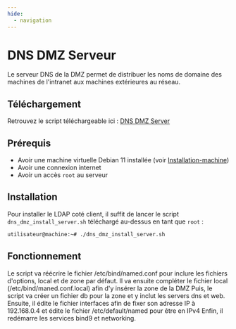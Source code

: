 ```yaml
---
hide:
  - navigation
---
```

# DNS DMZ Serveur

Le serveur DNS de la DMZ permet de distribuer les noms de domaine des machines de l'intranet aux machines extérieures au réseau.

## Téléchargement

Retrouvez le script téléchargeable ici : [DNS DMZ Server](https://raw.githubusercontent.com/AngarosGamer/SAE4/main/dns/dns_dmz/dns_dmz_install_server.sh)

## Prérequis

- Avoir une machine virtuelle Debian 11 installée (voir [Installation-machine](../installation-machine.md))
- Avoir une connexion internet
- Avoir un accès `root` au serveur

## Installation

Pour installer le LDAP coté client, il suffit de lancer le script `dns_dmz_install_server.sh` téléchargé au-dessus en tant que `root` :

```bash
utilisateur@machine:~# ./dns_dmz_install_server.sh
```

## Fonctionnement

Le script va réécrire le fichier /etc/bind/named.conf pour inclure les fichiers d'options, local et de zone par défaut.
Il va ensuite compléter le fichier local (/etc/bind/maned.conf.local) afin d'y insérer la zone de la DMZ
Puis, le script va créer un fichier db pour la zone et y inclut les servers dns et web.
Ensuite, il édite le fichier interfaces afin de fixer son adresse IP à 192.168.0.4 et édite le fichier /etc/default/named pour être en IPv4
Enfin, il redémarre les services bind9 et networking.